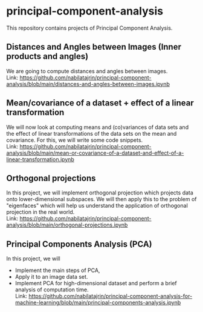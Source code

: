 # principal-component-analysis
This repository contains projects of Principal Component Analysis.

## Distances and Angles between Images (Inner products and angles)
We are going to compute distances and angles between images.<br>
Link: https://github.com/nabilatajrin/principal-component-analysis/blob/main/distances-and-angles-between-images.ipynb

## Mean/covariance of a dataset + effect of a linear transformation
We will now look at computing means and (co)variances of data sets and the effect of linear transformations of the data sets on the mean and covariance. For this, we will write some code snippets.<br>
Link: https://github.com/nabilatajrin/principal-component-analysis/blob/main/mean-or-covariance-of-a-dataset-and-effect-of-a-linear-transformation.ipynb

## Orthogonal projections
In this project, we will implement orthogonal projection which projects data onto lower-dimensional subspaces. We will then apply this to the problem of "eigenfaces" which will help us understand the application of orthogonal projection in the real world.<br>
Link: https://github.com/nabilatajrin/principal-component-analysis/blob/main/orthogonal-projections.ipynb

## Principal Components Analysis (PCA)
In this project, we will <br>
- Implement the main steps of PCA, <br>
- Apply it to an image data set.
- Implement PCA for high-dimensional dataset and perform a brief analysis of computation time. <br>
Link: https://github.com/nabilatajrin/principal-component-analysis-for-machine-learning/blob/main/principal-components-analysis.ipynb

